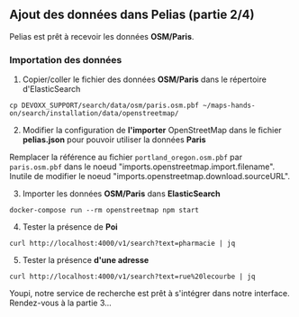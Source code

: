 ## Ajout des données dans Pelias (partie 2/4)
Pelias est prêt à recevoir les données __OSM/Paris__.

### Importation des données
1. Copier/coller le fichier des données __OSM/Paris__ dans le répertoire d'ElasticSearch
```
cp DEVOXX_SUPPORT/search/data/osm/paris.osm.pbf ~/maps-hands-on/search/installation/data/openstreetmap/
```
2. Modifier la configuration de __l'importer__ OpenStreetMap dans le fichier __pelias.json__ pour pouvoir utiliser la données __Paris__

Remplacer la référence au fichier `portland_oregon.osm.pbf` par `paris.osm.pbf` dans le noeud "imports.openstreetmap.import.filename". Inutile de modifier le noeud "imports.openstreetmap.download.sourceURL".

3. Importer les données __OSM/Paris__ dans __ElasticSearch__
```
docker-compose run --rm openstreetmap npm start
```
4. Tester la présence de __Poi__
```
curl http://localhost:4000/v1/search?text=pharmacie | jq
```
5. Tester la présence __d'une adresse__
```
curl http://localhost:4000/v1/search?text=rue%20lecourbe | jq
```
Youpi, notre service de recherche est prêt à s'intégrer dans notre interface. Rendez-vous à la partie 3...
